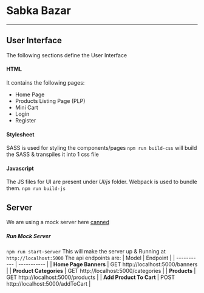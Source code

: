# Sabka Bazar
---
## User Interface
The following sections define the User Interface
#### HTML
It contains the following pages:
- Home Page
- Products Listing Page (PLP)
- Mini Cart
- Login
- Register

#### Stylesheet
SASS is used for styling the components/pages
`npm run build-css` 
will build the SASS & transpiles it into 1 css file

#### Javascript
The JS files for UI are present under *UI/js* folder.
Webpack is used to bundle them.
`npm run build-js`


## Server
We are using a mock server here [canned](https://www.npmjs.com/package/canned)
##### Run Mock Server
`npm run start-server`
This will make the server up & Running at `http://localhost:5000`
The api endpoints are:
| Model | Endpoint |
| ----------- | ----------- |
| **Home Page  Banners** | GET http://localhost:5000/banners |
| **Product Categories** | GET http://localhost:5000/categories |
| **Products** | GET http://localhost:5000/products |
| **Add Product To Cart** | POST http://localhost:5000/addToCart |

